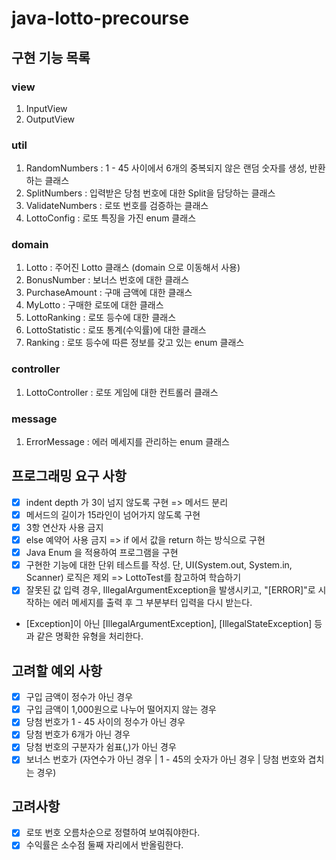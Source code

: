 # java-lotto-precourse

## 구현 기능 목록
### view
1. InputView
2. OutputView
### util
1. RandomNumbers : 1 - 45 사이에서 6개의 중복되지 않은 랜덤 숫자를 생성, 반환하는 클래스
2. SplitNumbers : 입력받은 당첨 번호에 대한 Split을 담당하는 클래스
3. ValidateNumbers : 로또 번호를 검증하는 클래스
4. LottoConfig : 로또 특징을 가진 enum 클래스
### domain
1. Lotto : 주어진 Lotto 클래스 (domain 으로 이동해서 사용)
2. BonusNumber : 보너스 번호에 대한 클래스
3. PurchaseAmount : 구매 금액에 대한 클래스
4. MyLotto : 구매한 로또에 대한 클래스
5. LottoRanking : 로또 등수에 대한 클래스
6. LottoStatistic : 로또 통계(수익률)에 대한 클래스
7. Ranking : 로또 등수에 따른 정보를 갖고 있는 enum 클래스
### controller
1. LottoController : 로또 게임에 대한 컨트롤러 클래스
### message
1. ErrorMessage : 에러 메세지를 관리하는 enum 클래스 

## 프로그래밍 요구 사항
- [x] indent depth 가 3이 넘지 않도록 구현 => 메서드 분리
- [x] 메서드의 길이가 15라인이 넘어가지 않도록 구현
- [x] 3항 연산자 사용 금지
- [x] else 예약어 사용 금지 => if 에서 값을 return 하는 방식으로 구현
- [x] Java Enum 을 적용하여 프로그램을 구현
- [x] 구현한 기능에 대한 단위 테스트를 작성. 단, UI(System.out, System.in, Scanner) 로직은 제외 => LottoTest를 참고하여 학습하기
- [x] 잘못된 값 입력 경우, IllegalArgumentException을 발생시키고, "[ERROR]"로 시작하는 에러 메세지를 출력 후 그 부분부터 입력을 다시 받는다.
- [Exception]이 아닌 [IllegalArgumentException], [IllegalStateException] 등과 같은 명확한 유형을 처리한다. 

## 고려할 예외 사항
- [x] 구입 금액이 정수가 아닌 경우
- [x] 구입 금액이 1,000원으로 나누어 떨어지지 않는 경우
- [x] 당첨 번호가 1 - 45 사이의 정수가 아닌 경우
- [x] 당첨 번호가 6개가 아닌 경우
- [x] 당첨 번호의 구분자가 쉼표(,)가 아닌 경우 
- [x] 보너스 번호가 (자연수가 아닌 경우 | 1 - 45의 숫자가 아닌 경우 | 당첨 번호와 겹치는 경우)

## 고려사항
- [x] 로또 번호 오름차순으로 정렬하여 보여줘야한다.
- [x] 수익률은 소수점 둘째 자리에서 반올림한다.